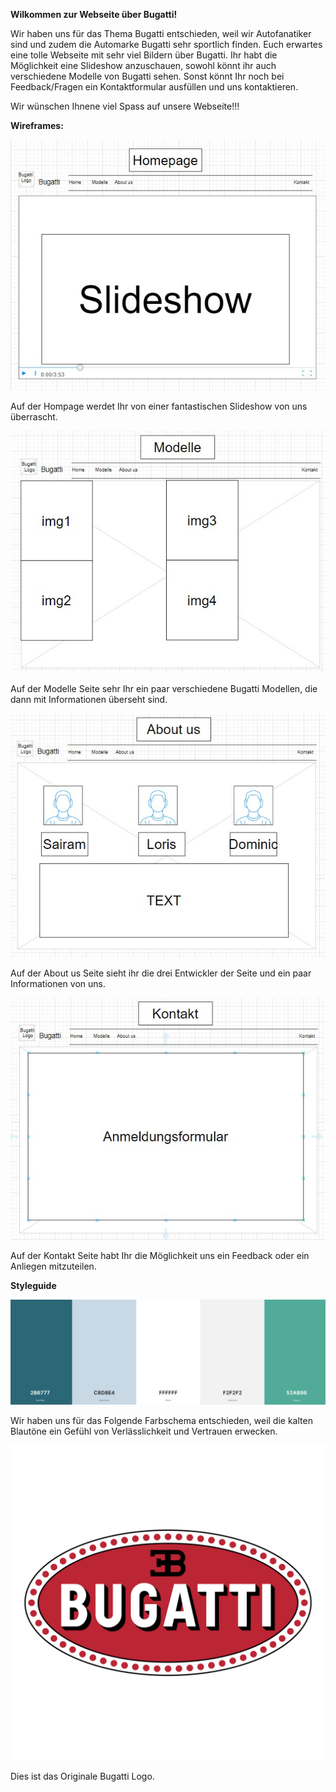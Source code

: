 __Wilkommen zur Webseite über Bugatti!__

Wir haben uns für das Thema Bugatti entschieden, weil wir Autofanatiker sind und zudem die Automarke Bugatti sehr sportlich finden.
Euch erwartes eine tolle Webseite mit sehr viel Bildern über Bugatti. 
Ihr habt die Möglichkeit eine Slideshow anzuschauen, sowohl könnt ihr auch verschiedene Modelle von Bugatti sehen.
Sonst könnt Ihr noch bei Feedback/Fragen ein Kontaktformular ausfüllen und uns kontaktieren.

Wir wünschen Ihnene viel Spass auf unsere Webseite!!!


**Wireframes:**

![Homepage](../Grundaufbau/Wireframe/home.jpg)

Auf der Hompage werdet Ihr von einer fantastischen Slideshow von uns überrascht.



![Modelle](../Grundaufbau/Wireframe/Modelle.jpg)

Auf der Modelle Seite sehr Ihr ein paar verschiedene Bugatti Modellen, die dann mit Informationen überseht sind.


![About us](../Grundaufbau/Wireframe/aboutUs.jpg)

Auf der About us Seite sieht ihr die drei Entwickler der Seite und ein paar Informationen von uns.


![Kontakt](../Grundaufbau/Wireframe/kontakt.jpg)

Auf der Kontakt Seite habt Ihr die Möglichkeit uns ein Feedback oder ein Anliegen mitzuteilen.


**Styleguide**

![Farbschema](../Grundaufbau/Wireframe/Farbschema.jpg)

Wir haben uns für das Folgende Farbschema entschieden, weil die kalten Blautöne ein Gefühl von Verlässlichkeit und Vertrauen erwecken.

![Logo](../Grundaufbau/Wireframe/bugatti-logo.png)

Dies ist das Originale Bugatti Logo.












